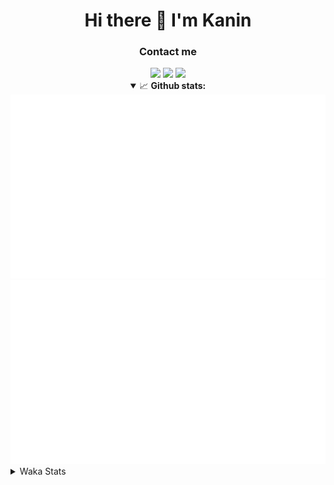 <div align="center">
 <h1>Hi there 👋 I'm Kanin</h1>
 <h3>Contact me</h3>
 <a href="mailto:im@kanin.dev"><img src="https://img.shields.io/badge/gmail-%23D14836.svg?&style=for-the-badge&logo=gmail&logoColor=white"/></a>
 <a href="https://twitter.com/KaninDev"><img src="https://img.shields.io/badge/twitter-%231DA1F2.svg?&style=for-the-badge&logo=twitter&logoColor=white"/></a>
 <a href="https://www.linkedin.com/in/KaninDev"><img src="https://img.shields.io/badge/linkedin-%230077B5.svg?&style=for-the-badge&logo=linkedin&logoColor=white"/></a>
<details open>
  <summary>📈 <b>Github stats:</b></summary>
  <img src="https://github.com/Kanin/Kanin/blob/master/scripts/GitHubStats/generated/overview.svg"/>
  <img src="https://github.com/Kanin/Kanin/blob/master/scripts/GitHubStats/generated/languages.svg"/>
</details>
</div>

<details>
 <summary>Waka Stats</summary>

<!--START_SECTION:waka-->
![Code Time](http://img.shields.io/badge/Code%20Time-2%2C061%20hrs%2022%20mins-blue)

![Profile Views](http://img.shields.io/badge/Profile%20Views-0-blue)

![Lines of code](https://img.shields.io/badge/From%20Hello%20World%20I%27ve%20Written-839.9%20thousand%20lines%20of%20code-blue)

**🐱 My GitHub Data** 

> 📦 101.4 kB Used in GitHub's Storage 
 > 
> 🏆 458 Contributions in the Year 2023
 > 
> 🚫 Not Opted to Hire
 > 
> 📜 21 Public Repositories 
 > 
> 🔑 10 Private Repositories 
 > 
**I'm an Early 🐤** 

```text
🌞 Morning                2126 commits        ██████░░░░░░░░░░░░░░░░░░░   25.35 % 
🌆 Daytime                2502 commits        ███████░░░░░░░░░░░░░░░░░░   29.83 % 
🌃 Evening                2491 commits        ███████░░░░░░░░░░░░░░░░░░   29.70 % 
🌙 Night                  1268 commits        ████░░░░░░░░░░░░░░░░░░░░░   15.12 % 
```
📅 **I'm Most Productive on Monday** 

```text
Monday                   1599 commits        █████░░░░░░░░░░░░░░░░░░░░   19.07 % 
Tuesday                  1122 commits        ███░░░░░░░░░░░░░░░░░░░░░░   13.38 % 
Wednesday                782 commits         ██░░░░░░░░░░░░░░░░░░░░░░░   09.32 % 
Thursday                 1248 commits        ████░░░░░░░░░░░░░░░░░░░░░   14.88 % 
Friday                   1326 commits        ████░░░░░░░░░░░░░░░░░░░░░   15.81 % 
Saturday                 807 commits         ██░░░░░░░░░░░░░░░░░░░░░░░   09.62 % 
Sunday                   1503 commits        ████░░░░░░░░░░░░░░░░░░░░░   17.92 % 
```


📊 **This Week I Spent My Time On** 

```text
🕑︎ Time Zone: America/New_York

💬 Programming Languages: 
Python                   15 hrs 15 mins      ███████████████████████░░   90.36 % 
virtualenv               48 mins             █░░░░░░░░░░░░░░░░░░░░░░░░   04.77 % 
Java                     35 mins             █░░░░░░░░░░░░░░░░░░░░░░░░   03.49 % 
.env file                4 mins              ░░░░░░░░░░░░░░░░░░░░░░░░░   00.42 % 
requirements.txt         3 mins              ░░░░░░░░░░░░░░░░░░░░░░░░░   00.36 % 

🔥 Editors: 
PyCharm                  16 hrs 17 mins      ████████████████████████░   96.51 % 
IntelliJ                 35 mins             █░░░░░░░░░░░░░░░░░░░░░░░░   03.49 % 

🐱‍💻 Projects: 
BB-CommunityBot          10 hrs 21 mins      ███████████████░░░░░░░░░░   61.37 % 
MediaUploader            4 hrs 29 mins       ███████░░░░░░░░░░░░░░░░░░   26.63 % 
monopolybutgood          57 mins             █░░░░░░░░░░░░░░░░░░░░░░░░   05.67 % 
colors                   33 mins             █░░░░░░░░░░░░░░░░░░░░░░░░   03.33 % 
QuartTesting             15 mins             ░░░░░░░░░░░░░░░░░░░░░░░░░   01.54 % 

💻 Operating System: 
Windows                  16 hrs 53 mins      █████████████████████████   100.00 % 
```

**I Mostly Code in Python** 

```text
Python                   26 repos            ██████████████░░░░░░░░░░░   57.78 % 
Java                     7 repos             ████░░░░░░░░░░░░░░░░░░░░░   15.56 % 
JavaScript               4 repos             ██░░░░░░░░░░░░░░░░░░░░░░░   08.89 % 
Kotlin                   2 repos             █░░░░░░░░░░░░░░░░░░░░░░░░   04.44 % 
HTML                     2 repos             █░░░░░░░░░░░░░░░░░░░░░░░░   04.44 % 
```



**Timeline**

![Lines of Code chart](https://raw.githubusercontent.com/Kanin/Kanin/master/assets/bar_graph.png)


 Last Updated on 21/07/2023 18:06:55 UTC
<!--END_SECTION:waka-->
</details>
